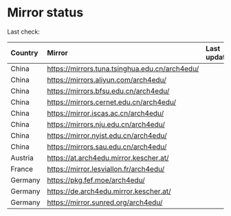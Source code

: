 <script src="./time.js"></script>
# Mirror status
Last check: <script type="text/javascript">localize(1728455504.17121);</script>

|Country|Mirror|Last update|
|:------|:-----|:----------|
|China|https://mirrors.tuna.tsinghua.edu.cn/arch4edu/|<script type="text/javascript">localize(1728369811);</script>|
|China|https://mirrors.aliyun.com/arch4edu/|<script type="text/javascript">localize(1728369811);</script>|
|China|https://mirrors.bfsu.edu.cn/arch4edu/|<script type="text/javascript">localize(1728369811);</script>|
|China|https://mirrors.cernet.edu.cn/arch4edu/|<script type="text/javascript">localize(1728369811);</script>|
|China|https://mirror.iscas.ac.cn/arch4edu/|<script type="text/javascript">localize(1728369811);</script>|
|China|https://mirrors.nju.edu.cn/arch4edu/|<script type="text/javascript">localize(1728369811);</script>|
|China|https://mirror.nyist.edu.cn/arch4edu/|<script type="text/javascript">localize(1728369811);</script>|
|China|https://mirrors.sau.edu.cn/arch4edu/|<script type="text/javascript">localize(1728369811);</script>|
|Austria|https://at.arch4edu.mirror.kescher.at/|<script type="text/javascript">localize(1728369811);</script>|
|France|https://mirror.lesviallon.fr/arch4edu/|<script type="text/javascript">localize(1728369811);</script>|
|Germany|https://pkg.fef.moe/arch4edu/|<script type="text/javascript">localize(1728369811);</script>|
|Germany|https://de.arch4edu.mirror.kescher.at/|<script type="text/javascript">localize(1728369811);</script>|
|Germany|https://mirror.sunred.org/arch4edu/|<script type="text/javascript">localize(1728369811);</script>|

<script src="./tablefilter/tablefilter.js"></script>
<script src="./table.js"></script>